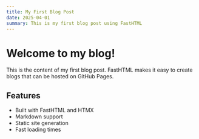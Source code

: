 ```yaml
---
title: My First Blog Post
date: 2025-04-01
summary: This is my first blog post using FastHTML
---
```


# Welcome to my blog!

This is the content of my first blog post. FastHTML makes it easy to create blogs that can be hosted on GitHub Pages.

## Features

- Built with FastHTML and HTMX
- Markdown support
- Static site generation
- Fast loading times
